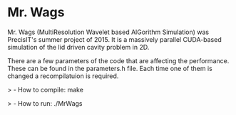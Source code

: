 # Mr. Wags
<p>
Mr. Wags (MultiResolution Wavelet based AlGorithm Simulation) was PrecisIT's summer project of 2015. It is a massively parallel CUDA-based simulation of the lid driven cavity problem in 2D.
</p>

<p>
There are a few parameters of the code that are affecting the performance. These can be found in the parameters.h file. Each time one of them is changed a recompilatuion is required.
</p>

<p>
> - How to compile: make
</p>
<p>
> - How to run: ./MrWags
</p>
